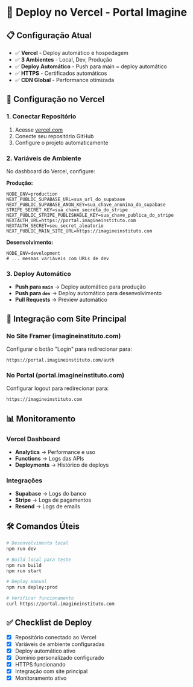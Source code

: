 # 🚀 Deploy no Vercel - Portal Imagine

## 📋 Configuração Atual

- ✅ **Vercel** - Deploy automático e hospedagem
- ✅ **3 Ambientes** - Local, Dev, Produção
- ✅ **Deploy Automático** - Push para main = deploy automático
- ✅ **HTTPS** - Certificados automáticos
- ✅ **CDN Global** - Performance otimizada

## 🔧 Configuração no Vercel

### 1. Conectar Repositório
1. Acesse [vercel.com](https://vercel.com)
2. Conecte seu repositório GitHub
3. Configure o projeto automaticamente

### 2. Variáveis de Ambiente
No dashboard do Vercel, configure:

**Produção:**
```env
NODE_ENV=production
NEXT_PUBLIC_SUPABASE_URL=sua_url_do_supabase
NEXT_PUBLIC_SUPABASE_ANON_KEY=sua_chave_anonima_do_supabase
STRIPE_SECRET_KEY=sua_chave_secreta_do_stripe
NEXT_PUBLIC_STRIPE_PUBLISHABLE_KEY=sua_chave_publica_do_stripe
NEXTAUTH_URL=https://portal.imagineinstituto.com
NEXTAUTH_SECRET=seu_secret_aleatorio
NEXT_PUBLIC_MAIN_SITE_URL=https://imagineinstituto.com
```

**Desenvolvimento:**
```env
NODE_ENV=development
# ... mesmas variáveis com URLs de dev
```

### 3. Deploy Automático
- **Push para `main`** → Deploy automático para produção
- **Push para `dev`** → Deploy automático para desenvolvimento
- **Pull Requests** → Preview automático

## 🔗 Integração com Site Principal

### No Site Framer (imagineinstituto.com)
Configurar o botão "Login" para redirecionar para:
```
https://portal.imagineinstituto.com/auth
```

### No Portal (portal.imagineinstituto.com)
Configurar logout para redirecionar para:
```
https://imagineinstituto.com
```

## 📊 Monitoramento

### Vercel Dashboard
- **Analytics** → Performance e uso
- **Functions** → Logs das APIs
- **Deployments** → Histórico de deploys

### Integrações
- **Supabase** → Logs do banco
- **Stripe** → Logs de pagamentos
- **Resend** → Logs de emails

## 🛠️ Comandos Úteis

```bash
# Desenvolvimento local
npm run dev

# Build local para teste
npm run build
npm run start

# Deploy manual
npm run deploy:prod

# Verificar funcionamento
curl https://portal.imagineinstituto.com
```

## ✅ Checklist de Deploy

- [x] Repositório conectado ao Vercel
- [x] Variáveis de ambiente configuradas
- [x] Deploy automático ativo
- [x] Domínio personalizado configurado
- [x] HTTPS funcionando
- [x] Integração com site principal
- [x] Monitoramento ativo
